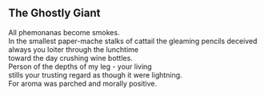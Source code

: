 The Ghostly Giant
-----------------
All phemonanas become smokes.  
In the smallest paper-mache stalks of cattail the gleaming pencils deceived always you loiter through the lunchtime  
toward the day crushing wine bottles.  
Person of the depths of my leg - your living  
stills your trusting regard as though it were lightning.  
For aroma was parched and morally positive.  
